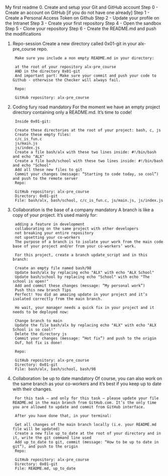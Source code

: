 My first readme
0. Create and setup your Git and GitHub account
Step 0 - Create an account on GitHub [if you do not have one already]
Step 1 - Create a Personal Access Token on Github
Step 2 - Update your profile on the Intranet
Step 3 - Create your first repository
Step 4 - Open the sandbox
Step 5 - Clone your repository
Step 6 - Create the README.md and push the modifications
1. Repo-session
        Create a new directory called 0x01-git in your alx-pre_course repo.
        
        Make sure you include a non empty README.md in your directory:
        
        at the root of your repository alx-pre_course
        AND in the directory 0x01-git
        And important part: Make sure your commit and push your code to Github - otherwise the Checker will always fail.
        
        Repo:
        
        GitHub repository: alx-pre_course
2. Coding fury road
        mandatory
        For the moment we have an empty project directory containing only a README.md. It’s time to code!
        
        Inside 0x01-git:
        
        Create these directories at the root of your project: bash, c, js
        Create these empty files:
        c/c_is_fun.c
        js/main.js
        js/index.js
        Create a file bash/alx with these two lines inside: #!/bin/bash and echo "ALX"
        Create a file bash/school with these two lines inside: #!/bin/bash and echo "School"
        Add all these new files to git
        Commit your changes (message: “Starting to code today, so cool”) and push to the remote server
        Repo:
        
        GitHub repository: alx-pre_course
        Directory: 0x01-git
        File: bash/alx, bash/school, c/c_is_fun.c, js/main.js, js/index.js

3. Collaboration is the base of a company
        mandatory
        A branch is like a copy of your project. It’s used mainly for:
        
        adding a feature in development
        collaborating on the same project with other developers
        not breaking your entire repository
        not upsetting your co-workers
        The purpose of a branch is to isolate your work from the main code base of your project and/or from your co-workers’ work.
        
        For this project, create a branch update_script and in this branch:
        
        Create an empty file named bash/98
        Update bash/alx by replacing echo "ALX" with echo "ALX School"
        Update bash/school by replacing echo "School" with echo "The school is open!"
        Add and commit these changes (message: “My personal work”)
        Push this new branch Tips
        Perfect! You did an amazing update in your project and it’s isolated correctly from the main branch.
        
        Ho wait, your manager needs a quick fix in your project and it needs to be deployed now:
        
        Change branch to main
        Update the file bash/alx by replacing echo "ALX" with echo "ALX School is so cool!"
        Delete the directory js
        Commit your changes (message: “Hot fix”) and push to the origin
        Ouf, hot fix is done!
        
        Repo:
        
        GitHub repository: alx-pre_course
        Directory: 0x01-git
        File: bash/alx, bash/school, bash/98

4. Collaboration: be up to date
        mandatory
        Of course, you can also work on the same branch as your co-workers and it’s best if you keep up to date with their changes.
        
        For this task – and only for this task – please update your file README.md in the main branch from GitHub.com. It’s the only time         you are allowed to update and commit from GitHub interface.
        
        After you have done that, in your terminal:
        
        Get all changes of the main branch locally (i.e. your README.md file will be updated)
        Create a new file up_to_date at the root of your directory and in it, write the git command line used
        Add up_to_date to git, commit (message: “How to be up to date in git”), and push to the origin
        Repo:
        
        GitHub repository: alx-pre_course
        Directory: 0x01-git
        File: README.md, up_to_date
